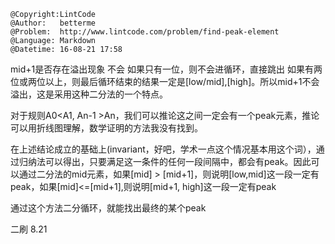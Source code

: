 ```
@Copyright:LintCode
@Author:   betterme
@Problem:  http://www.lintcode.com/problem/find-peak-element
@Language: Markdown
@Datetime: 16-08-21 17:58
```

mid+1是否存在溢出现象 不会
如果只有一位，则不会进循环，直接跳出
如果有两位或两位以上，则最后循环结束的结果一定是[low/mid],[high]。所以mid+1不会溢出，这是采用这种二分法的一个特点。

对于规则A0&lt;A1, An-1 &gt;An，我们可以推论这之间一定会有一个peak元素，推论可以用折线图理解，数学证明的方法我没有找到。

在上述结论成立的基础上(invariant，好吧，学术一点这个情况基本用这个词），通过归纳法可以得出，只要满足这一条件的任何一段间隔中，都会有peak。因此可以通过二分法的mid元素，如果[mid] &gt; [mid+1]，则说明[low,mid]这一段一定有peak，如果[mid]&lt;=[mid+1],则说明[mid+1, high]这一段一定有peak

通过这个方法二分循环，就能找出最终的某个peak

二刷 8.21